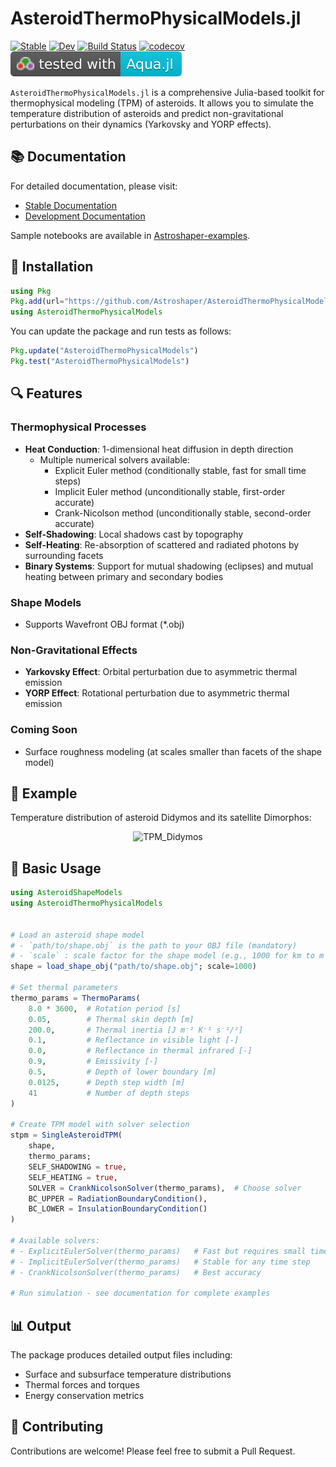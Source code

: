 # AsteroidThermoPhysicalModels.jl

[![Stable](https://img.shields.io/badge/docs-stable-blue.svg)](https://Astroshaper.github.io/AsteroidThermoPhysicalModels.jl/stable)
[![Dev](https://img.shields.io/badge/docs-dev-blue.svg)](https://Astroshaper.github.io/AsteroidThermoPhysicalModels.jl/dev)
[![Build Status](https://github.com/Astroshaper/AsteroidThermoPhysicalModels.jl/workflows/CI/badge.svg)](https://github.com/Astroshaper/AsteroidThermoPhysicalModels.jl/actions?query=workflow%3ACI+branch%3Amain)
[![codecov](https://codecov.io/gh/Astroshaper/AsteroidThermoPhysicalModels.jl/branch/main/graph/badge.svg?token=dJBiR91dCD)](https://codecov.io/gh/Astroshaper/AsteroidThermoPhysicalModels.jl)
[![Aqua QA](https://raw.githubusercontent.com/JuliaTesting/Aqua.jl/master/badge.svg)](https://github.com/JuliaTesting/Aqua.jl)

`AsteroidThermoPhysicalModels.jl` is a comprehensive Julia-based toolkit for thermophysical modeling (TPM) of asteroids. It allows you to simulate the temperature distribution of asteroids and predict non-gravitational perturbations on their dynamics (Yarkovsky and YORP effects).

## 📚 Documentation

For detailed documentation, please visit:
- [Stable Documentation](https://Astroshaper.github.io/AsteroidThermoPhysicalModels.jl/stable)
- [Development Documentation](https://Astroshaper.github.io/AsteroidThermoPhysicalModels.jl/dev)

Sample notebooks are available in [Astroshaper-examples](https://github.com/Astroshaper/Astroshaper-examples).

## 🚀 Installation

```julia
using Pkg
Pkg.add(url="https://github.com/Astroshaper/AsteroidThermoPhysicalModels.jl")
using AsteroidThermoPhysicalModels
```

You can update the package and run tests as follows:

```julia
Pkg.update("AsteroidThermoPhysicalModels")
Pkg.test("AsteroidThermoPhysicalModels")
```

## 🔍 Features

### Thermophysical Processes
- **Heat Conduction**: 1-dimensional heat diffusion in depth direction
  - Multiple numerical solvers available:
    - Explicit Euler method (conditionally stable, fast for small time steps)
    - Implicit Euler method (unconditionally stable, first-order accurate)
    - Crank-Nicolson method (unconditionally stable, second-order accurate)
- **Self-Shadowing**: Local shadows cast by topography
- **Self-Heating**: Re-absorption of scattered and radiated photons by surrounding facets
- **Binary Systems**: Support for mutual shadowing (eclipses) and mutual heating between primary and secondary bodies

### Shape Models
- Supports Wavefront OBJ format (*.obj)

### Non-Gravitational Effects
- **Yarkovsky Effect**: Orbital perturbation due to asymmetric thermal emission
- **YORP Effect**: Rotational perturbation due to asymmetric thermal emission

### Coming Soon
- Surface roughness modeling (at scales smaller than facets of the shape model)

## 🌟 Example

Temperature distribution of asteroid Didymos and its satellite Dimorphos:

<p align="center">
  <img src="https://github.com/user-attachments/assets/a8fd7ad3-5722-4b9b-839d-5c8c2eba6cad" alt="TPM_Didymos">
</p>

## 📖 Basic Usage

```julia
using AsteroidShapeModels
using AsteroidThermoPhysicalModels


# Load an asteroid shape model
# - `path/to/shape.obj` is the path to your OBJ file (mandatory)
# - `scale` : scale factor for the shape model (e.g., 1000 for km to m conversion)
shape = load_shape_obj("path/to/shape.obj"; scale=1000)

# Set thermal parameters
thermo_params = ThermoParams(
    8.0 * 3600,  # Rotation period [s]
    0.05,        # Thermal skin depth [m]
    200.0,       # Thermal inertia [J m⁻² K⁻¹ s⁻¹/²]
    0.1,         # Reflectance in visible light [-]
    0.0,         # Reflectance in thermal infrared [-]
    0.9,         # Emissivity [-]
    0.5,         # Depth of lower boundary [m]
    0.0125,      # Depth step width [m]
    41           # Number of depth steps
)

# Create TPM model with solver selection
stpm = SingleAsteroidTPM(
    shape,
    thermo_params;
    SELF_SHADOWING = true,
    SELF_HEATING = true,
    SOLVER = CrankNicolsonSolver(thermo_params),  # Choose solver
    BC_UPPER = RadiationBoundaryCondition(),
    BC_LOWER = InsulationBoundaryCondition()
)

# Available solvers:
# - ExplicitEulerSolver(thermo_params)   # Fast but requires small time steps
# - ImplicitEulerSolver(thermo_params)   # Stable for any time step
# - CrankNicolsonSolver(thermo_params)   # Best accuracy

# Run simulation - see documentation for complete examples
```

## 📊 Output

The package produces detailed output files including:
- Surface and subsurface temperature distributions
- Thermal forces and torques
- Energy conservation metrics

## 🤝 Contributing

Contributions are welcome! Please feel free to submit a Pull Request.
